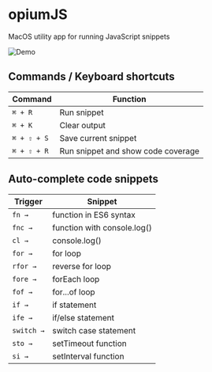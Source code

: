 # opiumJS

MacOS utility app for running JavaScript snippets

![Demo](https://github.com/pb03/opium-js/raw/master/demo.gif)


## Commands / Keyboard shortcuts
| Command | Function |
|---|---|
| `⌘ + R` | Run snippet |
| `⌘ + K` | Clear output |
| `⌘ + ⇧ + S` | Save current snippet |
| `⌘ + ⇧ + R` | Run snippet and show code coverage |


## Auto-complete code snippets
| Trigger | Snippet |
|---|---|
| `fn →` | function in ES6 syntax |
| `fnc →` | function with console.log() |
| `cl →` | console.log() |
| `for →` | for loop |
| `rfor →` | reverse for loop |
| `fore →` | forEach loop |
| `fof →` | for...of loop |
| `if →` | if statement |
| `ife →` | if/else statement |
| `switch →` | switch case statement|
| `sto →` | setTimeout function |
| `si →` | setInterval function |
